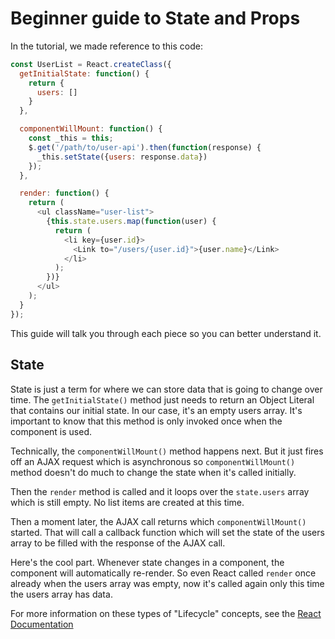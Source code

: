 # Beginner guide to State and Props

In the tutorial, we made reference to this code:

```js
const UserList = React.createClass({
  getInitialState: function() {
    return {
      users: []
    }
  },

  componentWillMount: function() {
    const _this = this;
    $.get('/path/to/user-api').then(function(response) {
      _this.setState({users: response.data})
    });
  },

  render: function() {
    return (
      <ul className="user-list">
        {this.state.users.map(function(user) {
          return (
            <li key={user.id}>
              <Link to="/users/{user.id}">{user.name}</Link>
            </li>
          );
        })}
      </ul>
    );
  }
});
```

This guide will talk you through each piece so you can better understand it.

## State

State is just a term for where we can store data that is going to change over time. The `getInitialState()` method just needs to return an Object Literal that contains our initial state. In our case, it's an empty users array. It's important to know that this method is only invoked once when the component is used.

Technically, the `componentWillMount()` method happens next. But it just fires off an AJAX request which is asynchronous so `componentWillMount()` method doesn't do much to change the state when it's called initially.

Then the `render` method is called and it loops over the `state.users` array which is still empty. No list items are created at this time.

Then a moment later, the AJAX call returns which `componentWillMount()` started. That will call a callback function which will set the state of the users array to be filled with the response of the AJAX call.

Here's the cool part. Whenever state changes in a component, the component will automatically re-render. So even React called `render` once already when the users array was empty, now it's called again only this time the users array has data.

For more information on these types of "Lifecycle" concepts, see the [React Documentation](https://facebook.github.io/react/docs/component-specs.html)
